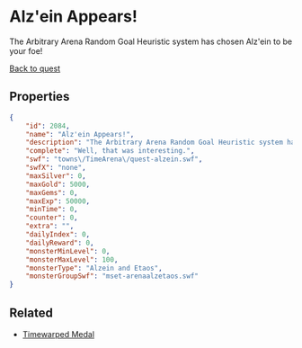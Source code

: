 # Alz'ein Appears!

The Arbitrary Arena Random Goal Heuristic system has chosen Alz'ein to be your foe!

[Back to quest](../quests.md)

## Properties

```json
{
    "id": 2084,
    "name": "Alz'ein Appears!",
    "description": "The Arbitrary Arena Random Goal Heuristic system has chosen Alz'ein to be your foe!",
    "complete": "Well, that was interesting.",
    "swf": "towns\/TimeArena\/quest-alzein.swf",
    "swfX": "none",
    "maxSilver": 0,
    "maxGold": 5000,
    "maxGems": 0,
    "maxExp": 50000,
    "minTime": 0,
    "counter": 0,
    "extra": "",
    "dailyIndex": 0,
    "dailyReward": 0,
    "monsterMinLevel": 0,
    "monsterMaxLevel": 100,
    "monsterType": "Alzein and Etaos",
    "monsterGroupSwf": "mset-arenaalzetaos.swf"
}
```

## Related

- [Timewarped Medal](../items/18514-timewarped-medal.md)


